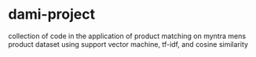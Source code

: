 # dami-project
collection of code in the application of product matching on myntra mens product dataset using support vector machine, tf-idf, and cosine similarity

